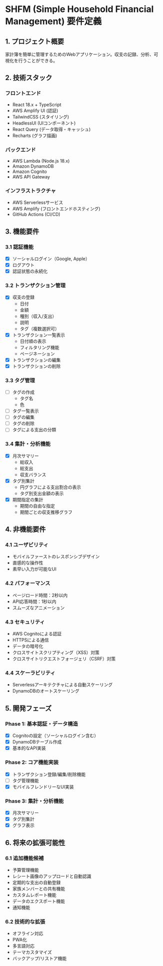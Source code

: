 # SHFM (Simple Household Financial Management) 要件定義

## 1. プロジェクト概要

家計簿を簡単に管理するためのWebアプリケーション。収支の記録、分析、可視化を行うことができる。

## 2. 技術スタック

### フロントエンド
- React 18.x + TypeScript
- AWS Amplify UI (認証)
- TailwindCSS (スタイリング)
- HeadlessUI (UIコンポーネント)
- React Query (データ取得・キャッシュ)
- Recharts (グラフ描画)

### バックエンド
- AWS Lambda (Node.js 18.x)
- Amazon DynamoDB
- Amazon Cognito
- AWS API Gateway

### インフラストラクチャ
- AWS Serverlessサービス
- AWS Amplify (フロントエンドホスティング)
- GitHub Actions (CI/CD)

## 3. 機能要件

### 3.1 認証機能
- [x] ソーシャルログイン（Google, Apple）
- [x] ログアウト
- [x] 認証状態の永続化

### 3.2 トランザクション管理
- [x] 収支の登録
  - 日付
  - 金額
  - 種別（収入/支出）
  - 説明
  - タグ（複数選択可）
- [x] トランザクション一覧表示
  - 日付順の表示
  - フィルタリング機能
  - ページネーション
- [x] トランザクションの編集
- [x] トランザクションの削除

### 3.3 タグ管理
- [ ] タグの作成
  - タグ名
  - 色
- [ ] タグ一覧表示
- [ ] タグの編集
- [ ] タグの削除
- [ ] タグによる支出の分類

### 3.4 集計・分析機能
- [x] 月次サマリー
  - 総収入
  - 総支出
  - 収支バランス
- [x] タグ別集計
  - 円グラフによる支出割合の表示
  - タグ別支出金額の表示
- [x] 期間指定の集計
  - 期間の自由な指定
  - 期間ごとの収支推移グラフ

## 4. 非機能要件

### 4.1 ユーザビリティ
- モバイルファーストのレスポンシブデザイン
- 直感的な操作性
- 素早い入力が可能なUI

### 4.2 パフォーマンス
- ページロード時間：2秒以内
- API応答時間：1秒以内
- スムーズなアニメーション

### 4.3 セキュリティ
- AWS Cognitoによる認証
- HTTPSによる通信
- データの暗号化
- クロスサイトスクリプティング（XSS）対策
- クロスサイトリクエストフォージェリ（CSRF）対策

### 4.4 スケーラビリティ
- Serverlessアーキテクチャによる自動スケーリング
- DynamoDBのオートスケーリング

## 5. 開発フェーズ

### Phase 1: 基本認証・データ構造
- [x] Cognitoの設定（ソーシャルログイン含む）
- [x] DynamoDBテーブル作成
- [x] 基本的なAPI実装

### Phase 2: コア機能実装
- [x] トランザクション登録/編集/削除機能
- [ ] タグ管理機能
- [x] モバイルフレンドリーなUI実装

### Phase 3: 集計・分析機能
- [x] 月次サマリー
- [x] タグ別集計
- [x] グラフ表示

## 6. 将来の拡張可能性

### 6.1 追加機能候補
- 予算管理機能
- レシート画像のアップロードと自動認識
- 定期的な支出の自動登録
- 家族メンバーとの共有機能
- カスタムレポート機能
- データのエクスポート機能
- 通知機能

### 6.2 技術的な拡張
- オフライン対応
- PWA化
- 多言語対応
- テーマカスタマイズ
- バックアップ/リストア機能 